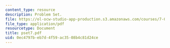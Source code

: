 ```yaml
---
content_type: resource
description: Problem Set.
file: https://ol-ocw-studio-app-production.s3.amazonaws.com/courses/7-03-genetics-fall-2004/0ec4797beb7d4f59ac3508b4c81d24ce_pset7.pdf
file_type: application/pdf
resourcetype: Document
title: pset7.pdf
uid: 0ec4797b-eb7d-4f59-ac35-08b4c81d24ce
---
```

